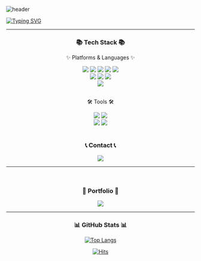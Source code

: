 ![header](https://capsule-render.vercel.app/api?type=waving&color=6994CDEE&text=&animation=twinkling&height=80)

[![Typing SVG](https://readme-typing-svg.demolab.com?font=Alkatra&weight=500&size=45&duration=4000&pause=3&color=6994CDEE&center=false&vCenter=false&multiline=true&repeat=true&width=1000&height=100&lines=Welcome+to+JooHyun's+GitHub!👋)](https://git.io/typing-svg)

<div align="center">

---

</div>
<div align=center>
<h3>📚 Tech Stack 📚</h3> 
	<p>✨ Platforms & Languages ✨</p>
</div>
<div align="center">
	<img src="https://img.shields.io/badge/Java-007396?style=flat&logo=Conda-Forge&logoColor=white" />
	<img src="https://img.shields.io/badge/HTML5-E34F26?style=flat&logo=HTML5&logoColor=white" />
	<img src="https://img.shields.io/badge/CSS3-1572B6?style=flat&logo=CSS3&logoColor=white" />
	<img src="https://img.shields.io/badge/JavaScript-F7DF1E?style=flat&logo=JavaScript&logoColor=white" />
	<img src="https://img.shields.io/badge/jQuery-0769AD?style=flat&logo=jQuery&logoColor=white" />
	<br>
	<img src="https://img.shields.io/badge/Spring-6DB33F?style=flat&logo=Spring&logoColor=white" />
	<img src="https://img.shields.io/badge/Bootstrap-7952B3?style=flat&logo=Bootstrap&logoColor=white" />
	<img src="https://img.shields.io/badge/Mybatis-000000?style=flat&logo=Fluentd&logoColor=white" />
	<br>
	<img src="https://img.shields.io/badge/MySQL-4479A1?style=flat&logo=MySQL&logoColor=white" />
</div>
<br>
<div align=center>
	<p>🛠 Tools 🛠</p>
</div>
<div align=center>
	<img src="https://img.shields.io/badge/Eclipse%20IDE-2C2255?style=flat&logo=EclipseIDE&logoColor=white" />
	<img src="https://img.shields.io/badge/Visual%20Studio%20Code-007ACC?style=flat&logo=VisualStudioCode&logoColor=white" />
	<br>
	<img src="https://img.shields.io/badge/Tomcat-F8DC75?style=flat&logo=ApacheTomcat&logoColor=white" />
	<img src="https://img.shields.io/badge/GitHub-181717?style=flat&logo=GitHub&logoColor=white" />
</div>

<br>
<div align=center>
	<h3>📞 Contact 📞</h3>
</div>
<div align=center>
	<a href="https://dnnzd.tistory.com">
		<img src="https://img.shields.io/badge/Tistory-ff5949?style=flat&logo=Tistory&logoColor=white" />
	</a>
	<br>
</div>

---


<br>
<div align=center>
	<h3>🎨 Portfolio 🎨</h3>
</div>
<div align=center>
	<a href="https://dnnzd.tistory.com">
		<img src="https://img.shields.io/badge/Tistory-ff5949?style=flat&logo=Tistory&logoColor=white" />
	</a>
	<br>
</div>

---

<div align=center>
<h3>📊 GitHub Stats 📊</h3>

  
<!-- [![Anurag's GitHub stats](https://github-readme-stats.vercel.app/api?username=eun-jin0910&count_private=true&hide=prs&show_icons=true)](https://github.com/anuraghazra/github-readme-stats)  -->
[![Top Langs](https://github-readme-stats.vercel.app/api/top-langs/?username=wngusv&show_icons=true&layout=compact)](https://github.com/anuraghazra/github-readme-stats)
  
[![Hits](https://hits.seeyoufarm.com/api/count/incr/badge.svg?url=https%3A%2F%2Fgithub.com%2Fwngusv&count_bg=%23B9D7EA&title_bg=%23555555&icon=smugmug.svg&icon_color=%23E7E7E7&title=hits&edge_flat=false)](https://hits.seeyoufarm.com)
</div>



